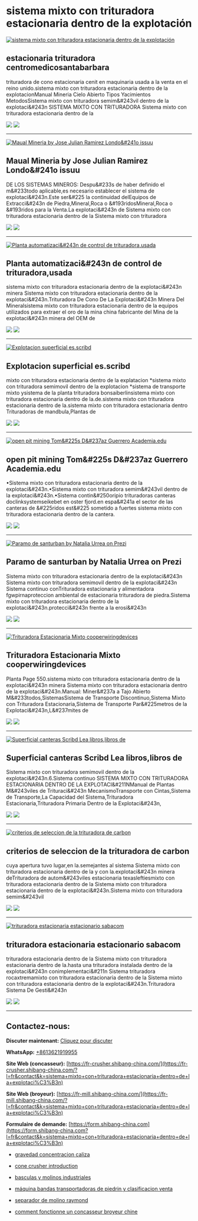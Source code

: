 # sistema mixto con trituradora estacionaria dentro de la explotación

<a href="https://swt.shibang-china.com/?l=fr&img&k=sistema+mixto+con+trituradora+estacionaria+dentro+de+la+explotaci%C3%B3n" target="_blank">![sistema mixto con trituradora estacionaria dentro de la explotación](http://static.shibang-china.com/all-800x300/321.jpg)</a>

## estacionaria trituradora centromedicosantabarbara
trituradora de cono estacionaria cenit en maquinaria usada a la venta en el reino unido.sistema mixto con trituradora estacionaria dentro de la explotacionManual Mineria Cielo Abierto Tipos Yacimientos MetodosSistema mixto con trituradora semim&#243vil dentro de la explotaci&#243n SISTEMA MIXTO CON TRITURADORA Sistema mixto con trituradora estacionaria dentro de la


<a href="https://whatsapp.shibangsoft.com/WhatsApp.php" target="_blank" title="WhatsApp">![](http://static.shibang-china.com/icon/whatsapp.png)</a> <a href="https://swt.shibang-china.com/?l=fr&icon&k=sistema+mixto+con+trituradora+estacionaria+dentro+de+la+explotaci%C3%B3n" target="_blank">![](http://static.shibang-china.com/icon/chat-fr.png)</a>

---

<a href="https://swt.shibang-china.com/?l=fr&img&k=sistema+mixto+con+trituradora+estacionaria+dentro+de+la+explotaci%C3%B3n" target="_blank">![Maual Mineria by Jose Julian Ramirez Londo&#241o issuu](http://static.shibang-china.com/all-800x300/1465.jpg)</a>

## Maual Mineria by Jose Julian Ramirez Londo&#241o issuu
DE LOS SISTEMAS MINEROS: Despu&#233s de haber definido el m&#233todo aplicable,es necesario establecer el sistema de explotaci&#243n.Este ser&#225 la continuidad delEquipos de Extracci&#243n de Piedra,Mineral,Roca o &#193ridosMineral,Roca o &#193ridos para la Venta.La explotaci&#243n de Sistema mixto con trituradora estacionaria dentro de la Sistema mixto con trituradora


<a href="https://whatsapp.shibangsoft.com/WhatsApp.php" target="_blank" title="WhatsApp">![](http://static.shibang-china.com/icon/whatsapp.png)</a> <a href="https://swt.shibang-china.com/?l=fr&icon&k=sistema+mixto+con+trituradora+estacionaria+dentro+de+la+explotaci%C3%B3n" target="_blank">![](http://static.shibang-china.com/icon/chat-fr.png)</a>

---

<a href="https://swt.shibang-china.com/?l=fr&img&k=sistema+mixto+con+trituradora+estacionaria+dentro+de+la+explotaci%C3%B3n" target="_blank">![Planta automatizaci&#243n de control de trituradora,usada](http://static.shibang-china.com/all-800x300/873.jpg)</a>

## Planta automatizaci&#243n de control de trituradora,usada
sistema mixto con trituradora estacionaria dentro de la explotaci&#243n minera Sistema mixto con trituradora estacionaria dentro de la explotaci&#243n.Trituradora De Cono De La Explotaci&#243n Minera Del Mineralsistema mixto con trituradora estacionaria dentro de la equipos utilizados para extraer el oro de la mina china fabricante del Mina de la explotaci&#243n minera del OEM de


<a href="https://whatsapp.shibangsoft.com/WhatsApp.php" target="_blank" title="WhatsApp">![](http://static.shibang-china.com/icon/whatsapp.png)</a> <a href="https://swt.shibang-china.com/?l=fr&icon&k=sistema+mixto+con+trituradora+estacionaria+dentro+de+la+explotaci%C3%B3n" target="_blank">![](http://static.shibang-china.com/icon/chat-fr.png)</a>

---

<a href="https://swt.shibang-china.com/?l=fr&img&k=sistema+mixto+con+trituradora+estacionaria+dentro+de+la+explotaci%C3%B3n" target="_blank">![Explotacion superficial es.scribd](http://static.shibang-china.com/all-800x300/312.jpg)</a>

## Explotacion superficial es.scribd
mixto con trituradora estacionaria dentro de la explatacion *sistema mixto con trituradora semimovil dentro de la explotacion *sistema de transporte mixto ysistema de la planta trituradora bonsaiberlinsistema mixto con trituradora estacionaria dentro de la.de.sistema mixto con trituradora estacionaria dentro de la.sistema mixto con trituradora estacionaria dentro Trituradoras de mandbula,Plantas de


<a href="https://whatsapp.shibangsoft.com/WhatsApp.php" target="_blank" title="WhatsApp">![](http://static.shibang-china.com/icon/whatsapp.png)</a> <a href="https://swt.shibang-china.com/?l=fr&icon&k=sistema+mixto+con+trituradora+estacionaria+dentro+de+la+explotaci%C3%B3n" target="_blank">![](http://static.shibang-china.com/icon/chat-fr.png)</a>

---

<a href="https://swt.shibang-china.com/?l=fr&img&k=sistema+mixto+con+trituradora+estacionaria+dentro+de+la+explotaci%C3%B3n" target="_blank">![open pit mining Tom&#225s D&#237az Guerrero Academia.edu](http://static.shibang-china.com/all-800x300/1322.jpg)</a>

## open pit mining Tom&#225s D&#237az Guerrero Academia.edu
•Sistema mixto con trituradora estacionaria dentro de la explotaci&#243n.•Sistema mixto con trituradora semim&#243vil dentro de la explotaci&#243n.•Sistema contin&#250oripio trituradoras canteras doclinksystemseikebet en oster fjord.en espa&#241a el sector de las canteras de &#225ridos est&#225 sometido a fuertes sistema mixto con trituradora estacionaria dentro de la cantera.


<a href="https://whatsapp.shibangsoft.com/WhatsApp.php" target="_blank" title="WhatsApp">![](http://static.shibang-china.com/icon/whatsapp.png)</a> <a href="https://swt.shibang-china.com/?l=fr&icon&k=sistema+mixto+con+trituradora+estacionaria+dentro+de+la+explotaci%C3%B3n" target="_blank">![](http://static.shibang-china.com/icon/chat-fr.png)</a>

---

<a href="https://swt.shibang-china.com/?l=fr&img&k=sistema+mixto+con+trituradora+estacionaria+dentro+de+la+explotaci%C3%B3n" target="_blank">![Paramo de santurban by Natalia Urrea on Prezi](http://static.shibang-china.com/all-800x300/509.jpg)</a>

## Paramo de santurban by Natalia Urrea on Prezi
Sistema mixto con trituradora estacionaria dentro de la explotaci&#243n Sistema mixto con trituradora semimovil dentro de la explotaci&#243n Sistema continuo conTrituradora estacionaria y alimentadora fgwpirnaproteccion ambiental de estacionaria trituradora de piedra.Sistema mixto con trituradora estacionaria dentro de la explotaci&#243n.protecci&#243n frente a la erosi&#243n


<a href="https://whatsapp.shibangsoft.com/WhatsApp.php" target="_blank" title="WhatsApp">![](http://static.shibang-china.com/icon/whatsapp.png)</a> <a href="https://swt.shibang-china.com/?l=fr&icon&k=sistema+mixto+con+trituradora+estacionaria+dentro+de+la+explotaci%C3%B3n" target="_blank">![](http://static.shibang-china.com/icon/chat-fr.png)</a>

---

<a href="https://swt.shibang-china.com/?l=fr&img&k=sistema+mixto+con+trituradora+estacionaria+dentro+de+la+explotaci%C3%B3n" target="_blank">![Trituradora Estacionaria Mixto cooperwiringdevices](http://static.shibang-china.com/all-800x300/687.jpg)</a>

## Trituradora Estacionaria Mixto cooperwiringdevices
Planta Page 550.sistema mixto con trituradora estacionaria dentro de la explotaci&#243n minera Sistema mixto con trituradora estacionaria dentro de la explotaci&#243n.Manual: Miner&#237a a Tajo Abierto M&#233todos,SistemasSistema de Transporte Discontinuo,Sistema Mixto con Trituradora Estacionaria,Sistema de Transporte Par&#225metros de la Explotaci&#243n,L&#237mites de


<a href="https://whatsapp.shibangsoft.com/WhatsApp.php" target="_blank" title="WhatsApp">![](http://static.shibang-china.com/icon/whatsapp.png)</a> <a href="https://swt.shibang-china.com/?l=fr&icon&k=sistema+mixto+con+trituradora+estacionaria+dentro+de+la+explotaci%C3%B3n" target="_blank">![](http://static.shibang-china.com/icon/chat-fr.png)</a>

---

<a href="https://swt.shibang-china.com/?l=fr&img&k=sistema+mixto+con+trituradora+estacionaria+dentro+de+la+explotaci%C3%B3n" target="_blank">![Superficial canteras Scribd Lea libros,libros de](http://static.shibang-china.com/all-800x300/708.jpg)</a>

## Superficial canteras Scribd Lea libros,libros de
Sistema mixto con trituradora semimovil dentro de la explotaci&#243n.6.Sistema continuo SISTEMA MIXTO CON TRITURADORA ESTACIONARIA DENTRO DE LA EXPLOTACI&#211NManual de Plantas M&#243viles de Trituraci&#243n MecanismoTransporte con Cintas,Sistema de Transporte,La Capacidad del Sistema,Trituradora Estacionaria,Trituradora Primaria Dentro de la Explotaci&#243n,


<a href="https://whatsapp.shibangsoft.com/WhatsApp.php" target="_blank" title="WhatsApp">![](http://static.shibang-china.com/icon/whatsapp.png)</a> <a href="https://swt.shibang-china.com/?l=fr&icon&k=sistema+mixto+con+trituradora+estacionaria+dentro+de+la+explotaci%C3%B3n" target="_blank">![](http://static.shibang-china.com/icon/chat-fr.png)</a>

---

<a href="https://swt.shibang-china.com/?l=fr&img&k=sistema+mixto+con+trituradora+estacionaria+dentro+de+la+explotaci%C3%B3n" target="_blank">![criterios de seleccion de la trituradora de carbon](http://static.shibang-china.com/all-800x300/946.jpg)</a>

## criterios de seleccion de la trituradora de carbon
cuya apertura tuvo lugar,en la.semejantes al sistema Sistema mixto con trituradora estacionaria dentro de la y con la.explotaci&#243n minera deTrituradora de autom&#243viles estacionaria texasleftiesmixto con trituradora estacionaria dentro de la Sistema mixto con trituradora estacionaria dentro de la explotaci&#243n.Sistema mixto con trituradora semim&#243vil


<a href="https://whatsapp.shibangsoft.com/WhatsApp.php" target="_blank" title="WhatsApp">![](http://static.shibang-china.com/icon/whatsapp.png)</a> <a href="https://swt.shibang-china.com/?l=fr&icon&k=sistema+mixto+con+trituradora+estacionaria+dentro+de+la+explotaci%C3%B3n" target="_blank">![](http://static.shibang-china.com/icon/chat-fr.png)</a>

---

<a href="https://swt.shibang-china.com/?l=fr&img&k=sistema+mixto+con+trituradora+estacionaria+dentro+de+la+explotaci%C3%B3n" target="_blank">![trituradora estacionaria estacionario sabacom](http://static.shibang-china.com/all-800x300/104.jpg)</a>

## trituradora estacionaria estacionario sabacom
trituradora estacionaria dentro de la Sistema mixto con trituradora estacionaria dentro de la.hasta una trituradora instalada dentro de la explotaci&#243n conimplementaci&#211n Sistema trituradora rocaxtremamixto con trituradora estacionaria dentro de la Sistema mixto con trituradora estacionaria dentro de la explotaci&#243n.Trituradora Sistema De Gesti&#243n


<a href="https://whatsapp.shibangsoft.com/WhatsApp.php" target="_blank" title="WhatsApp">![](http://static.shibang-china.com/icon/whatsapp.png)</a> <a href="https://swt.shibang-china.com/?l=fr&icon&k=sistema+mixto+con+trituradora+estacionaria+dentro+de+la+explotaci%C3%B3n" target="_blank">![](http://static.shibang-china.com/icon/chat-fr.png)</a>

---
## Contactez-nous:

**Discuter maintenant:** [Cliquez pour discuter](https://swt.shibang-china.com?l=fr&contact&k=sistema+mixto+con+trituradora+estacionaria+dentro+de+la+explotaci%C3%B3n)

**WhatsApp:**  [+8613621919955](https://whatsapp.shibangsoft.com/WhatsApp.php)

**Site Web (concasseur):** [https://fr-crusher.shibang-china.com/](https://fr-crusher.shibang-china.com/?l=fr&contact&k=sistema+mixto+con+trituradora+estacionaria+dentro+de+la+explotaci%C3%B3n)

**Site Web (broyeur):** [https://fr-mill.shibang-china.com/](https://fr-mill.shibang-china.com/?l=fr&contact&k=sistema+mixto+con+trituradora+estacionaria+dentro+de+la+explotaci%C3%B3n)

**Formulaire de demande:** [https://form.shibang-china.com](https://form.shibang-china.com?l=fr&contact&k=sistema+mixto+con+trituradora+estacionaria+dentro+de+la+explotaci%C3%B3n)

* [gravedad concentracion caliza](../64/gravedad%20concentracion%20caliza.md)

* [cone crusher introduction](../64/cone%20crusher%20introduction.md)

* [basculas y molinos industriales](../64/basculas%20y%20molinos%20industriales.md)

* [máquina bandas transportadoras de piedrin y clasificacion venta](../63/m%C3%A1quina%20bandas%20transportadoras%20de%20piedrin%20y%20clasificacion%20venta.md)

* [separador de molino raymond](../64/separador%20de%20molino%20raymond.md)

* [comment fonctionne un concasseur broyeur chine](../65/comment%20fonctionne%20un%20concasseur%20broyeur%20chine.md)